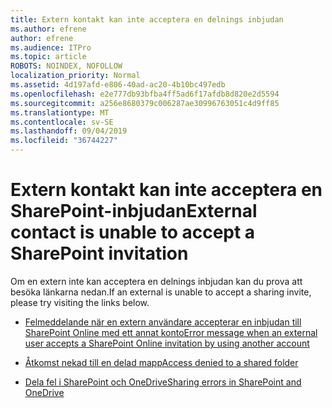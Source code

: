 ```yaml
---
title: Extern kontakt kan inte acceptera en delnings inbjudan
ms.author: efrene
author: efrene
ms.audience: ITPro
ms.topic: article
ROBOTS: NOINDEX, NOFOLLOW
localization_priority: Normal
ms.assetid: 4d197afd-e806-40ad-ac20-4b10bc497edb
ms.openlocfilehash: e2e777db93bfba4ff5ad6f17afdb8d820e2d5594
ms.sourcegitcommit: a256e8680379c006287ae30996763051c4d9ff85
ms.translationtype: MT
ms.contentlocale: sv-SE
ms.lasthandoff: 09/04/2019
ms.locfileid: "36744227"
---
```

# <a name="external-contact-is-unable-to-accept-a-sharepoint-invitation"></a><span data-ttu-id="a5898-102">Extern kontakt kan inte acceptera en SharePoint-inbjudan</span><span class="sxs-lookup"><span data-stu-id="a5898-102">External contact is unable to accept a SharePoint invitation</span></span>

<span data-ttu-id="a5898-103">Om en extern inte kan acceptera en delnings inbjudan kan du prova att besöka länkarna nedan.</span><span class="sxs-lookup"><span data-stu-id="a5898-103">If an external is unable to accept a sharing invite, please try visiting the links below.</span></span>

- [<span data-ttu-id="a5898-104">Felmeddelande när en extern användare accepterar en inbjudan till SharePoint Online med ett annat konto</span><span class="sxs-lookup"><span data-stu-id="a5898-104">Error message when an external user accepts a SharePoint Online invitation by using another account</span></span>](https://docs.microsoft.com/sharepoint/support/sharing-and-permissions/error-when-external-user-accepts-an-invitation-by-using-another-account)

- [<span data-ttu-id="a5898-105">Åtkomst nekad till en delad mapp</span><span class="sxs-lookup"><span data-stu-id="a5898-105">Access denied to a shared folder</span></span>](https://docs.microsoft.com/sharepoint/support/sharing-and-permissions/cannot-access-shared-folder)

- [<span data-ttu-id="a5898-106">Dela fel i SharePoint och OneDrive</span><span class="sxs-lookup"><span data-stu-id="a5898-106">Sharing errors in SharePoint and OneDrive</span></span>](https://docs.microsoft.com/sharepoint/sharepoint-onedrive-error-message)

